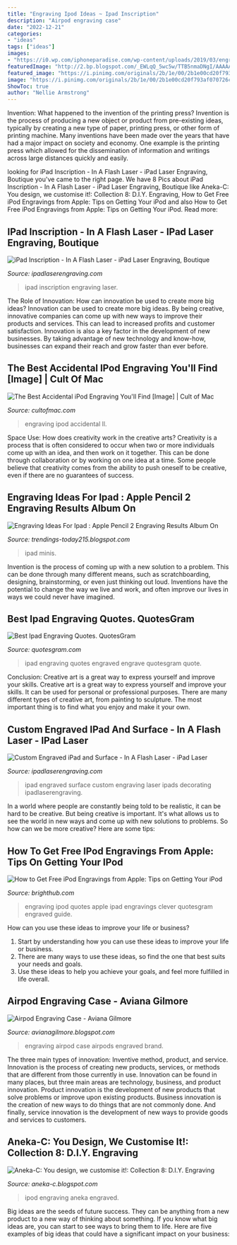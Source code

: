```yaml
---
title: "Engraving Ipod Ideas ~ Ipad Inscription"
description: "Airpod engraving case"
date: "2022-12-21"
categories:
- "ideas"
tags: ["ideas"]
images:
- "https://i0.wp.com/iphoneparadise.com/wp-content/uploads/2019/03/engraved-airpods-has-arrived.jpg?w=1200"
featuredImage: "http://2.bp.blogspot.com/_EWLqQ_5wc5w/TTB5nmaDNgI/AAAAAAAAAFs/ozUvBq1QkUE/s1600/ipod+series+engraved.jpg"
featured_image: "https://i.pinimg.com/originals/2b/1e/00/2b1e00cd20f793af070726c67d822358.jpg"
image: "https://i.pinimg.com/originals/2b/1e/00/2b1e00cd20f793af070726c67d822358.jpg"
ShowToc: true
author: "Nellie Armstrong"
---
```



Invention: What happened to the invention of the printing press?
Invention is the process of producing a new object or product from pre-existing ideas, typically by creating a new type of paper, printing press, or other form of printing machine. Many inventions have been made over the years that have had a major impact on society and economy. One example is the printing press which allowed for the dissemination of information and writings across large distances quickly and easily.

	

		
looking for iPad Inscription - In A Flash Laser - iPad Laser Engraving, Boutique you've came to the right page. We have 8 Pics about iPad Inscription - In A Flash Laser - iPad Laser Engraving, Boutique like Aneka-C: You design, we customise it!: Collection 8: D.I.Y. Engraving, How to Get Free iPod Engravings from Apple: Tips on Getting Your iPod and also How to Get Free iPod Engravings from Apple: Tips on Getting Your iPod. Read more:
		
    
## IPad Inscription - In A Flash Laser - IPad Laser Engraving, Boutique

<img loading=lazy src="http://ipadlaserengraving.com/wp-content/uploads/2013/03/iPad-Inscription.jpg" onerror="this.onerror=null;this.src='https://tse2.mm.bing.net/th?id=OIP.NoaI-BNJqf7BVUHSI9SDXwHaE5&amp;pid=15.1';" alt="iPad Inscription - In A Flash Laser - iPad Laser Engraving, Boutique">

_Source: ipadlaserengraving.com_

>ipad inscription engraving laser. 

	

The Role of Innovation: How can innovation be used to create more big ideas?
Innovation can be used to create more big ideas. By being creative, innovative companies can come up with new ways to improve their products and services. This can lead to increased profits and customer satisfaction. Innovation is also a key factor in the development of new businesses. By taking advantage of new technology and know-how, businesses can expand their reach and grow faster than ever before.

    
## The Best Accidental IPod Engraving You&#039;ll Find [Image] | Cult Of Mac

<img loading=lazy src="https://cdn.cultofmac.com/wp-content/uploads/2013/02/ipodengravingings.jpg" onerror="this.onerror=null;this.src='https://tse3.mm.bing.net/th?id=OIP.x6f1UToMEv0hySTKL3yICgHaGg&amp;pid=15.1';" alt="The Best Accidental iPod Engraving You&#039;ll Find [Image] | Cult of Mac">

_Source: cultofmac.com_

>engraving ipod accidental ll. 

	

Space Use: How does creativity work in the creative arts?
Creativity is a process that is often considered to occur when two or more individuals come up with an idea, and then work on it together. This can be done through collaboration or by working on one idea at a time. Some people believe that creativity comes from the ability to push oneself to be creative, even if there are no guarantees of success.

    
## Engraving Ideas For Ipad : Apple Pencil 2 Engraving Results Album On

<img loading=lazy src="https://i.pinimg.com/originals/2b/1e/00/2b1e00cd20f793af070726c67d822358.jpg" onerror="this.onerror=null;this.src='https://tse3.mm.bing.net/th?id=OIP.BT1-EOCrFY5l164HvNDyLwHaE8&amp;pid=15.1';" alt="Engraving Ideas For Ipad : Apple Pencil 2 Engraving Results Album On">

_Source: trendings-today215.blogspot.com_

>ipad minis. 

	

Invention is the process of coming up with a new solution to a problem. This can be done through many different means, such as scratchboarding, designing, brainstorming, or even just thinking out loud. Inventions have the potential to change the way we live and work, and often improve our lives in ways we could never have imagined.

    
## Best Ipad Engraving Quotes. QuotesGram

<img loading=lazy src="https://cdn.quotesgram.com/img/92/30/828660874-engraved-ipad2-4.jpg" onerror="this.onerror=null;this.src='https://tse2.mm.bing.net/th?id=OIP.syZ63kRhb8vzGrqs9r069wHaGR&amp;pid=15.1';" alt="Best Ipad Engraving Quotes. QuotesGram">

_Source: quotesgram.com_

>ipad engraving quotes engraved engrave quotesgram quote. 

	

Conclusion: Creative art is a great way to express yourself and improve your skills.
Creative art is a great way to express yourself and improve your skills. It can be used for personal or professional purposes. There are many different types of creative art, from painting to sculpture. The most important thing is to find what you enjoy and make it your own.

    
## Custom Engraved IPad And Surface - In A Flash Laser - IPad Laser

<img loading=lazy src="https://ipadlaserengraving.com/wp-content/uploads/2015/11/22988337620_4ce0fd78ac_o-2000x1333.jpg" onerror="this.onerror=null;this.src='https://tse2.mm.bing.net/th?id=OIP.GWtiblNQQqXGTe0A_K9HqwHaE7&amp;pid=15.1';" alt="Custom Engraved iPad and Surface - In A Flash Laser - iPad Laser">

_Source: ipadlaserengraving.com_

>ipad engraved surface custom engraving laser ipads decorating ipadlaserengraving. 

	

In a world where people are constantly being told to be realistic, it can be hard to be creative. But being creative is important. It's what allows us to see the world in new ways and come up with new solutions to problems. So how can we be more creative? Here are some tips:

    
## How To Get Free IPod Engravings From Apple: Tips On Getting Your IPod

<img loading=lazy src="http://img.bhs4.com/47/0/470caa8ca9d13cf15809eb8141b59522dc81490f_large.jpg" onerror="this.onerror=null;this.src='https://tse4.mm.bing.net/th?id=OIP.soKC-mPwAKw-8rU-jf08dwHaHa&amp;pid=15.1';" alt="How to Get Free iPod Engravings from Apple: Tips on Getting Your iPod">

_Source: brighthub.com_

>engraving ipod quotes apple ipad engravings clever quotesgram engraved guide. 

	

How can you use these ideas to improve your life or business?
1. Start by understanding how you can use these ideas to improve your life or business.
2. There are many ways to use these ideas, so find the one that best suits your needs and goals.
3. Use these ideas to help you achieve your goals, and feel more fulfilled in life overall.

    
## Airpod Engraving Case - Aviana Gilmore

<img loading=lazy src="https://i0.wp.com/iphoneparadise.com/wp-content/uploads/2019/03/engraved-airpods-has-arrived.jpg?w=1200" onerror="this.onerror=null;this.src='https://tse1.mm.bing.net/th?id=OIP.eopane7TFieAktnOa7R2WgHaJ4&amp;pid=15.1';" alt="Airpod Engraving Case - Aviana Gilmore">

_Source: avianagilmore.blogspot.com_

>engraving airpod case airpods engraved brand. 

	

The three main types of innovation: Inventive method, product, and service.
Innovation is the process of creating new products, services, or methods that are different from those currently in use. Innovation can be found in many places, but three main areas are technology, business, and product innovation. 
Product innovation is the development of new products that solve problems or improve upon existing products. Business innovation is the creation of new ways to do things that are not commonly done. And finally, service innovation is the development of new ways to provide goods and services to customers.

    
## Aneka-C: You Design, We Customise It!: Collection 8: D.I.Y. Engraving

<img loading=lazy src="http://2.bp.blogspot.com/_EWLqQ_5wc5w/TTB5nmaDNgI/AAAAAAAAAFs/ozUvBq1QkUE/s1600/ipod+series+engraved.jpg" onerror="this.onerror=null;this.src='https://tse2.mm.bing.net/th?id=OIP.XyE5dtAb_isx00q1yF6TvAAAAA&amp;pid=15.1';" alt="Aneka-C: You design, we customise it!: Collection 8: D.I.Y. Engraving">

_Source: aneka-c.blogspot.com_

>ipod engraving aneka engraved. 

	

Big ideas are the seeds of future success. They can be anything from a new product to a new way of thinking about something. If you know what big ideas are, you can start to see ways to bring them to life. Here are five examples of big ideas that could have a significant impact on your business:


